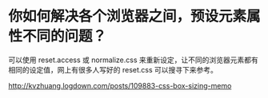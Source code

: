 # 你如何解决各个浏览器之间，预设元素属性不同的问题？

可以使用 reset.access 或 normalize.css 来重新设定，让不同的浏览器元素都有相同的设定值，网上有很多人写好的 reset.css 可以搜寻下来参考。

http://kvzhuang.logdown.com/posts/109883-css-box-sizing-memo
